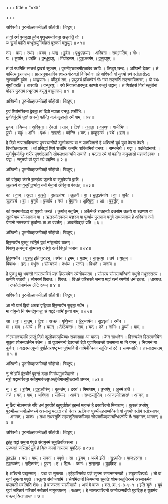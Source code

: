 +++
title = "०४४"

+++


अश्विनौ। पुरुमीळ्हाजमीळ्हौ सौहोत्रौ। त्रिष्टुप्।

तं वां॒ रथं॑ व॒यम॒द्या हु॑वेम पृथु॒ज्रय॑मश्विना॒ सङ्ग॑तिं॒ गोः ।  
यः सू॒र्यां वह॑ति वन्धुरा॒युर्गिर्वा॑हसं पुरु॒तमं॑ वसू॒युम् ॥ ०१॥

तम् । वा॒म् । रथ॑म् । व॒यम् । अ॒द्य । हु॒वे॒म॒ । पृ॒थु॒ऽज्रय॑म् । अ॒श्वि॒ना॒ । सम्ऽग॑तिम् । गोः ।  
यः । सू॒र्याम् । वह॑ति । व॒न्धु॒र॒ऽयुः । गिर्वा॑हसम् । पु॒रु॒ऽतम॑म् । व॒सु॒ऽयुम् ॥

तं वां रथमिति सप्तर्चं द्वादशं सूक्तम् । पुरुमीह्ळाजमीह्ळावेव ऋषिः । त्रिष्टुप् छन्दः । अश्विनौ देवता । तं वामित्यनुक्रान्तम् । प्रातरनुवाकाश्विनशस्त्रयोरुक्तो विनियोगः ॥हे अश्विनौ वां युवयो रथं स्तोतारोऽद्य सुत्याहनि हुवेम । आह्वयामः । कीद्रुशं तम् । पृथुज्रयं प्रथितवेगं गोः गवां सङ्गतिं सङ्गमयितारम् । यो रथः सूर्यां वहति । धारयति । वन्धुरयुः । रथे निवासाधारभूतः काष्थो वन्धुरं तद्वान् । तं गिर्वाहसं गिरां स्तुतीनां वोढारं पुरुतमं प्रभूततमं वसूयुं वसुमन्तम् ॥ १ ॥

अश्विनौ। पुरुमीळ्हाजमीळ्हौ सौहोत्रौ। त्रिष्टुप्।

यु॒वं श्रिय॑मश्विना दे॒वता॒ तां दिवो॑ नपाता वनथः॒ शची॑भिः ।  
यु॒वोर्वपु॑र॒भि पृक्षः॑ सचन्ते॒ वह॑न्ति॒ यत्क॑कु॒हासो॒ रथे॑ वाम् ॥ ०२॥

यु॒वम् । श्रिय॑म् । अ॒श्वि॒ना॒ । दे॒वता॑ । तान् । दिवः॑ । न॒पा॒ता॒ । व॒न॒थः॒ । शची॑भिः ।  
यु॒वोः । वपुः॑ । अ॒भि । पृक्षः॑ । स॒च॒न्ते॒ । वह॑न्ति । यत् । क॒कु॒हासः॑ । रथे॑ । वा॒म् ॥

हे दिवो नापातादित्यस्य पुत्रस्थानीयौ द्युलोकस्य वा न पातयितारौ हे अश्विनौ युवं युवां देवता देवते । विभक्तिव्यत्ययः । तां प्रसिद्धां श्रियं शचीभिः कर्मभिः शक्तिभिर्वा वनथः । सम्भजेथे । यद्वा । वदतिर्दानार्थः । युवोर्युवयोर्वपुः शरीरं पृक्शोऽन्नानि सोमलक्षणान्यभि सचन्ते । यद्यदा रथे वां वहन्ति ककुहासो महान्तोऽश्वाः । यद्वा । स्तुतयो वां युवां रथे वहन्ति ॥ २ ॥

अश्विनौ। पुरुमीळ्हाजमीळ्हौ सौहोत्रौ। त्रिष्टुप्।

को वा॑म॒द्या क॑रते रा॒तह॑व्य ऊ॒तये॑ वा सुत॒पेया॑य वा॒र्कैः ।  
ऋ॒तस्य॑ वा व॒नुषे॑ पू॒र्व्याय॒ नमो॑ येमा॒नो अ॑श्वि॒ना व॑वर्तत् ॥ ०३॥

कः । वा॒म् । अ॒द्य । क॒र॒ते॒ । रा॒तऽह॑व्यः । ऊ॒तये॑ । वा॒ । सु॒त॒ऽपेया॑य । वा॒ । अ॒र्कैः ।  
ऋ॒तस्य॑ । वा॒ । व॒नुषे॑ । पू॒र्व्याय॑ । नमः॑ । ये॒मा॒नः । अ॒श्वि॒ना॒ । आ । व॒व॒र्त॒त् ॥

को यजमानोऽद्य वां युवयोः करते । कुर्यात् स्तुतिम् । अर्कैर्मन्त्रै रातहव्यो दत्तसोम ऊतये वा रक्षणाय वा सुतपेयाय सोमपानाय वा । ऋतस्योदकस्य यज्ञस्य वा पूर्व्याय पुराणाय वनुषे सम्भजनाय हे अश्विना नमो येमानो नमस्कारं कुर्वाणाः क आ ववर्तत् । आवर्तयेद्यज्ञं प्रति ॥ ३ ॥

अश्विनौ। पुरुमीळ्हाजमीळ्हौ सौहोत्रौ। त्रिष्टुप्।

हि॒र॒ण्यये॑न पुरुभू॒ रथे॑ने॒मं य॒ज्ञं ना॑स॒त्योप॑ यातम् ।  
पिबा॑थ॒ इन्मधु॑नः सो॒म्यस्य॒ दध॑थो॒ रत्नं॑ विध॒ते जना॑य ॥ ०४॥

हि॒र॒ण्यये॑न । पु॒रु॒भू॒ इति॑ पुरुऽभू । रथे॑न । इ॒मम् । य॒ज्ञम् । ना॒स॒त्या॒ । उप॑ । या॒त॒म् ।  
पिबा॑थः । इत् । मधु॑नः । सो॒म्यस्य॑ । दध॑थः । रत्न॑म् । वि॒ध॒ते । जना॑य ॥

हे पुरुभू बहु भवन्तौ नासत्याविमं यज्ञं हिरण्ययेन रथेनोपयातम् । सोमस्य सोमसम्बन्धिनो मधुनो मधुररसस्य । कर्मणि षष्ठ्यौ । सोमरसं पिबाथः । पिबथः । विधते परिचरते जनाय मह्यं रत्नं रमणीयं धनं दधथः । धारयथः । दधतेर्दानार्थस्य लेटि रूपम् ॥ ४ ॥

अश्विनौ। पुरुमीळ्हाजमीळ्हौ सौहोत्रौ। त्रिष्टुप्।

आ नो॑ यातं दि॒वो अच्छा॑ पृथि॒व्या हि॑र॒ण्यये॑न सु॒वृता॒ रथे॑न ।  
मा वा॑म॒न्ये नि य॑मन्देव॒यन्तः॒ सं यद्द॒दे नाभिः॑ पू॒र्व्या वा॑म् ॥ ०५॥

आ । नः॒ । या॒त॒म् । दि॒वः । अच्छ॑ । पृ॒थि॒व्याः । हि॒र॒ण्यये॑न । सु॒ऽवृता॑ । रथे॑न ।  
मा । वा॒म् । अ॒न्ये । नि । य॒म॒न् । दे॒व॒ऽयन्तः॑ । सम् । यत् । द॒दे । नाभिः॑ । पू॒र्व्या । वा॒म् ॥

नोऽस्मानच्छाभि प्राप्तुं दिवो द्युलोकात्पृथिव्याः सकाशाद्वा आ यातम् । केन साधनेन । हिरण्ययेन हितरमणीयेन सुवृता शोभनवर्तनेन रथेन । वां युवानमन्ये देवयन्तो देवौ युवामिच्छन्तो यजमाना मा नि यमन् । नियमनं मा कुर्वन् । यद्यस्मात्पूर्व्या पूर्वार्हेतरयष्टृभ्यः पूर्वभाविनी नाभिर्बन्धिका स्तुतिः सं ददे । सम्बध्नाति । तस्मादायातम् ॥ ५ ॥

अश्विनौ। पुरुमीळ्हाजमीळ्हौ सौहोत्रौ। त्रिष्टुप्।

नू नो॑ र॒यिं पु॑रु॒वीरं॑ बृ॒हन्तं॒ दस्रा॒ मिमा॑थामु॒भये॑ष्व॒स्मे ।  
नरो॒ यद्वा॑मश्विना॒ स्तोम॒माव॑न्त्स॒धस्तु॑तिमाजमी॒ळ्हासो॑ अग्मन् ॥ ०६॥

नु । नः॒ । र॒यिम् । पु॒रु॒ऽवीर॑म् । बृ॒हन्त॑म् । दस्रा॑ । मिमा॑थाम् । उ॒भये॑षु । अ॒स्मे इति॑ ।  
नरः॑ । यत् । वा॒म् । अ॒श्वि॒ना॒ । स्तोम॑म् । आव॑न् । स॒धऽस्तु॑तिम् । आ॒ज॒ऽमी॒ळ्हासः॑ । अ॒ग्म॒न् ॥

नु क्षिप्रं नोऽस्माकं रयिं धनं पुरुवीरं बहुपुत्रोपेतं बृहन्तं महान्तं हे दस्राश्विनौ मिमाथाम् । कुरुतं उभयेषु पुरुमीळ्हाजमीळ्हेष्वस्मे अस्मासु यद्यदा नरो नेतार ऋत्विजः पुरुमीळ्हसम्बन्धिनो वां युवयोः स्तोमं स्तोत्रमावन् । अगमत् । प्राप्ताः । तथा सधस्तुतिं सहस्तुतिमाजमीळ्हा सोऽजमीळ्हसम्बन्धिऽनोपि तैः सहाग्मन् आगमन् ॥ ६ ॥

अश्विनौ। पुरुमीळ्हाजमीळ्हौ सौहोत्रौ। त्रिष्टुप्।

इ॒हेह॒ यद्वां॑ सम॒ना प॑पृ॒क्षे सेयम॒स्मे सु॑म॒तिर्वा॑जरत्ना ।  
उ॒रु॒ष्यतं॑ जरि॒तारं॑ यु॒वं ह॑ श्रि॒तः कामो॑ नासत्या युव॒द्रिक् ॥ ०७॥

इ॒हऽइ॑ह । यत् । वा॒म् । स॒म॒ना । प॒पृ॒क्षे । सा । इ॒यम् । अ॒स्मे इति॑ । सु॒ऽम॒तिः । वा॒ज॒ऽर॒त्ना॒ ।  
उ॒रु॒ष्यत॑म् । ज॒रि॒तार॑म् । यु॒वम् । ह॒ । श्रि॒तः । कामः॑ । ना॒स॒त्या॒ । यु॒व॒द्रिक् ॥

हे अश्विनौ यद्यस्मात् । यथा वा सुमत्या । इहेहास्मिन्नेव यज्ञे सुमना समानमनस्कौ । सदृशावित्यर्थः । तौ वां युवां सुमत्या पपृक्षे । स्तुत्या संयोजयामि । सेयमिदानीं क्रियमाणा सुमतिः शोभनस्तुतिरस्मे अस्माकमेव फलवती भवत्विति शेषः । हे वाजरत्ना रमणीयान्नौ । अन्नं वै वाजः । शत. ब्रा. ९-३-४-१ । इति श्रुतेः । युवं युवां जरितारं गरितारं स्तोतारं मामुरुष्यतम् । रक्षतम् । हे नासत्याश्विनौ कामोऽस्मदीयो युवद्रिक् ह युवामेव गच्छन् श्रितः प्राप्तः ॥ ७ ॥